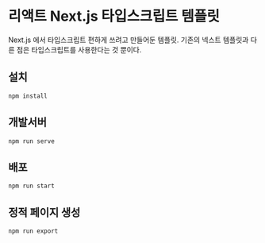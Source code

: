 # 리액트 Next.js 타입스크립트 템플릿
Next.js 에서 타입스크립트 편하게 쓰려고 만들어둔 템플릿. 기존의 넥스트 템플릿과 다른 점은 타입스크립트를 사용한다는 것 뿐이다.

## 설치
```
npm install
```
## 개발서버
```
npm run serve
```
## 배포
```
npm run start
```
## 정적 페이지 생성
```
npm run export
```
